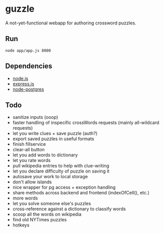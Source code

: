guzzle
======

A not-yet-functional webapp for authoring crossword puzzles.

Run
---

    node app/app.js 8000

Dependencies
------------

  * [node.js](http://nodejs.org/#download)
  * [express.js](http://expressjs.com/install.sh)
  * [node-postgres](https://github.com/brianc/node-postgres)

Todo
----

  * sanitize inputs (ooop)
  * faster handling of inspecific crossWords requests (mainly all-wildcard requests)
  * let you write clues + save puzzle (auth?)
  * export saved puzzles in useful formats
  * finish fillservice
  * clear-all button
  * let you add words to dictionary
  * let you rate words
  * pull wikipedia entries to help with clue-writing
  * let you declare difficulty of puzzle on saving it
  * autosave your work to local storage
  * don't allow islands
  * nice wrapper for pg access + exception handling
  * share methods across backend and frontend (indexOfCell(), etc.)
  * more words
  * let you solve someone else's puzzles
  * cross-reference against a dictionary to classify words
  * scoop all the words on wikipedia
  * find old NYTimes puzzles
  * hotkeys
